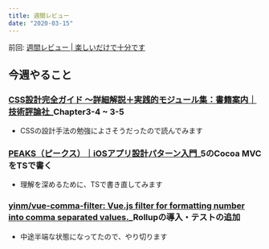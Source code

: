 ```yaml
---
title: 週間レビュー
date: "2020-03-15"
---
```


前回: [週間レビュー | 楽しいだけで十分です](https://yinm.info/20200308/)

## 今週やること

### [CSS設計完全ガイド ～詳細解説＋実践的モジュール集：書籍案内｜技術評論社](https://gihyo.jp/book/2020/978-4-297-11173-1)_Chapter3-4 ~ 3-5
- CSSの設計手法の勉強によさそうだったので読んでみます

### [PEAKS（ピークス）｜iOSアプリ設計パターン入門](https://peaks.cc/books/iOS_architecture)_5のCocoa MVCをTSで書く
- 理解を深めるために、TSで書き直してみます

### [yinm/vue-comma-filter: Vue.js filter for formatting number into comma separated values.](https://github.com/yinm/vue-comma-filter)_Rollupの導入・テストの追加
- 中途半端な状態になってたので、やり切ります

